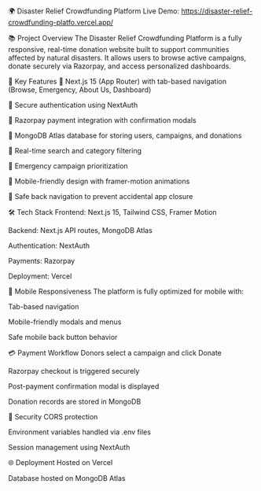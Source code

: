 🌍 Disaster Relief Crowdfunding Platform
Live Demo: https://disaster-relief-crowdfunding-platfo.vercel.app/


📚 Project Overview
The Disaster Relief Crowdfunding Platform is a fully responsive, real-time donation website built to support communities affected by natural disasters. It allows users to browse active campaigns, donate securely via Razorpay, and access personalized dashboards.


🚀 Key Features
🔹 Next.js 15 (App Router) with tab-based navigation (Browse, Emergency, About Us, Dashboard)

🔹 Secure authentication using NextAuth

🔹 Razorpay payment integration with confirmation modals

🔹 MongoDB Atlas database for storing users, campaigns, and donations

🔹 Real-time search and category filtering

🔹 Emergency campaign prioritization

🔹 Mobile-friendly design with framer-motion animations

🔹 Safe back navigation to prevent accidental app closure



🛠 Tech Stack
Frontend: Next.js 15, Tailwind CSS, Framer Motion

Backend: Next.js API routes, MongoDB Atlas

Authentication: NextAuth

Payments: Razorpay

Deployment: Vercel



📱 Mobile Responsiveness
The platform is fully optimized for mobile with:

Tab-based navigation

Mobile-friendly modals and menus

Safe mobile back button behavior



💳 Payment Workflow
Donors select a campaign and click Donate

Razorpay checkout is triggered securely

Post-payment confirmation modal is displayed

Donation records are stored in MongoDB



🔐 Security
CORS protection

Environment variables handled via .env files

Session management using NextAuth



🌐 Deployment
Hosted on Vercel

Database hosted on MongoDB Atlas
